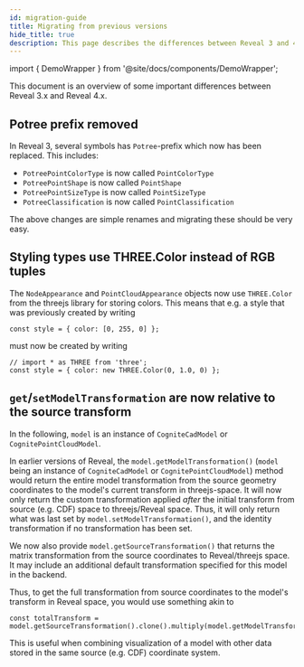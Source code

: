 ```yaml
---
id: migration-guide
title: Migrating from previous versions
hide_title: true
description: This page describes the differences between Reveal 3 and 4.
---
```


import { DemoWrapper } from '@site/docs/components/DemoWrapper';

This document is an overview of some important differences between Reveal 3.x and Reveal 4.x.

## Potree prefix removed

In Reveal 3, several symbols has `Potree`-prefix which now has been replaced. This includes:

- `PotreePointColorType` is now called `PointColorType`
- `PotreePointShape` is now called `PointShape`
- `PotreePointSizeType` is now called `PointSizeType`
- `PotreeClassification` is now called `PointClassification`

The above changes are simple renames and migrating these should be very easy.

## Styling types use THREE.Color instead of RGB tuples

The `NodeAppearance` and `PointCloudAppearance` objects now use `THREE.Color` from the threejs library for storing colors. This means that e.g. a style that was previously created by writing

```
const style = { color: [0, 255, 0] };
```

must now be created by writing

```
// import * as THREE from 'three';
const style = { color: new THREE.Color(0, 1.0, 0) };
```

## `get`/`setModelTransformation` are now relative to the source transform

In the following, `model` is an instance of `CogniteCadModel` or `CognitePointCloudModel`.

In earlier versions of Reveal, the `model.getModelTransformation()` (`model` being an instance of `CogniteCadModel` or `CognitePointCloudModel`) method would return the entire model transformation from the source geometry coordinates to the model's current transform in threejs-space. It will now only return the custom transformation applied *after* the initial transform from source (e.g. CDF) space to threejs/Reveal space. Thus, it will only return what was last set by `model.setModelTransformation()`, and the identity transformation if no transformation has been set.

We now also provide `model.getSourceTransformation()` that returns the matrix transformation from the source coordinates to Reveal/threejs space. It may include an additional default transformation specified for this model in the backend.

Thus, to get the full transformation from source coordinates to the model's transform in Reveal space, you would use something akin to

```
const totalTransform = model.getSourceTransformation().clone().multiply(model.getModelTransformation);
```
This is useful when combining visualization of a model with other data stored in the same source (e.g. CDF) coordinate system.
